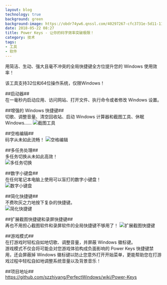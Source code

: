 ```yaml
---
layout: blog
technology: true
background: green
background-image: https://obdr74yw6.qnssl.com/40297267-cfc3731e-5d11-11e8-9648-ece75030220a.png
date: 2018-05-22 08:27
title: Power Keys - 让你的码字效率突破极限！
category: 技术
tags:
- 工具
- 软件
---
```


用简洁、生动、强大且毫不冲突的全局快捷键全方位提升您的 Windows 使用效率！  

该工具支持32位和64位操作系统，仅限Windows！  

##启动器##  
在一毫秒内启动应用、访问网站、打开文件、执行命令或者修改 Windows 设置。  

##增强的 Windows 快捷键##  
切歌、调整音量、清空回收站、启动 Windows 计算器和截图工具、休眠 Windows……
![截图工具][1]

##空格编辑##  
码字从未如此流畅！
![空格编辑][2]

##多任务处理##  
多任务切换从未如此高效！  
![多任务切换][3]

##数字小键盘##  
在任何笔记本电脑上使用可以盲打的数字小键盘！  
![数字小键盘][4]

##简化快捷键##  
不费吹灰之力地按下复杂的快捷键。  
![简化快捷键][5]

##扩展截图快捷键和录屏快捷键##  
再也不用担心截图软件和录屏软件的全局快捷键不够用了！
![扩展截图快捷键][6]

##游戏模式##  
在打游戏时轻松自如地切歌、调整音量，并屏蔽 Windows 徽标键。  
游戏模式不仅会将可能会对您游戏体验构成负面影响的 Power Keys 快捷键禁用，还会屏蔽掉 Windows 徽标键以防止您意外打开开始菜单，更能帮助您在打游戏过程中轻松自如地调整系统音量以及背景音乐！  

##项目地址##  
https://github.com/szzhiyang/PerfectWindows/wiki/Power-Keys  


  [1]: https://obdr74yw6.qnssl.com/Snipaste_2018-05-22_08-19-52.png
  [2]: https://obdr74yw6.qnssl.com/40297267-cfc3731e-5d11-11e8-9648-ece75030220a.png
  [3]: https://ws1.sinaimg.cn/large/c5095e03gy1frjt1lwyz7j20cl09s3yw.jpg
  [4]: https://ws1.sinaimg.cn/large/c5095e03gy1frjt489pa1j20jv0fd0ta.jpg
  [5]: https://ws1.sinaimg.cn/large/c5095e03gy1frjt56dyo8j20f507s0st.jpg
  [6]: https://ws1.sinaimg.cn/large/c5095e03gy1frjt773w8yj20b40e5q3s.jpg